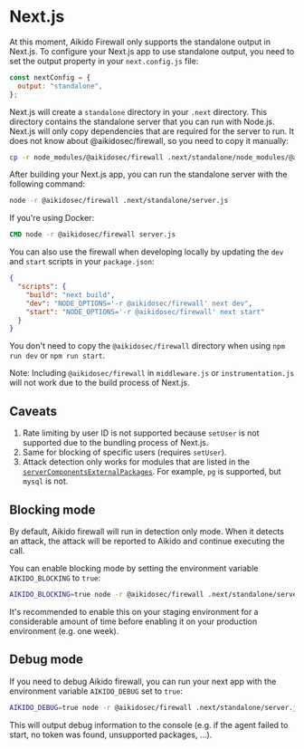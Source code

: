 # Next.js

At this moment, Aikido Firewall only supports the standalone output in Next.js. To configure your Next.js app to use standalone output, you need to set the output property in your `next.config.js` file:

```js
const nextConfig = {
  output: "standalone",
};
```

Next.js will create a `standalone` directory in your `.next` directory. This directory contains the standalone server that you can run with Node.js. Next.js will only copy dependencies that are required for the server to run. It does not know about @aikidosec/firewall, so you need to copy it manually:

```sh
cp -r node_modules/@aikidosec/firewall .next/standalone/node_modules/@aikidosec/firewall
```

After building your Next.js app, you can run the standalone server with the following command:

```sh
node -r @aikidosec/firewall .next/standalone/server.js
```

If you're using Docker:

```Dockerfile
CMD node -r @aikidosec/firewall server.js
```

You can also use the firewall when developing locally by updating the `dev` and `start` scripts in your `package.json`:

```json
{
  "scripts": {
    "build": "next build",
    "dev": "NODE_OPTIONS='-r @aikidosec/firewall' next dev",
    "start": "NODE_OPTIONS='-r @aikidosec/firewall' next start"
  }
}
```

You don't need to copy the `@aikidosec/firewall` directory when using `npm run dev` or `npm run start`.

Note: Including `@aikidosec/firewall` in `middleware.js` or `instrumentation.js` will not work due to the build process of Next.js.

## Caveats

1. Rate limiting by user ID is not supported because `setUser` is not supported due to the bundling process of Next.js.
2. Same for blocking of specific users (requires `setUser`).
3. Attack detection only works for modules that are listed in the [`serverComponentsExternalPackages`](https://nextjs.org/docs/app/api-reference/next-config-js/serverComponentsExternalPackages). For example, `pg` is supported, but `mysql` is not.

## Blocking mode

By default, Aikido firewall will run in detection only mode. When it detects an attack, the attack will be reported to Aikido and continue executing the call.

You can enable blocking mode by setting the environment variable `AIKIDO_BLOCKING` to `true`:

```sh
AIKIDO_BLOCKING=true node -r @aikidosec/firewall .next/standalone/server.js
```

It's recommended to enable this on your staging environment for a considerable amount of time before enabling it on your production environment (e.g. one week).

## Debug mode

If you need to debug Aikido firewall, you can run your next app with the environment variable `AIKIDO_DEBUG` set to `true`:

```sh
AIKIDO_DEBUG=true node -r @aikidosec/firewall .next/standalone/server.js
```

This will output debug information to the console (e.g. if the agent failed to start, no token was found, unsupported packages, ...).

